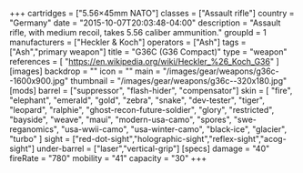 +++
cartridges = ["5.56×45mm NATO"]
classes = ["Assault rifle"]
country = "Germany"
date = "2015-10-07T20:03:48-04:00"
description = "Assault rifle, with medium recoil, takes 5.56 caliber ammunition."
groupId = 1
manufacturers = ["Heckler & Koch"]
operators = ["Ash"]
tags = ["Ash","primary weapon"]
title = "G36C (G36 Compact)"
type = "weapon"
references = [
  "https://en.wikipedia.org/wiki/Heckler_%26_Koch_G36"
]
[images]
  backdrop = ""
  icon = ""
  main = "/images/gear/weapons/g36c--1600x900.jpg"
  thumbnail = "/images/gear/weapons/g36c--320x180.jpg"
[mods]
  barrel = ["suppressor", "flash-hider", "compensator"]
  skin = [
    "fire",
    "elephant",
    "emerald",
    "gold",
    "zebra",
    "snake",
    "dev-tester",
    "tiger",
    "leopard",
    "ralphie",
    "ghost-recon-future-soldier",
    "glory",
    "restricted",
    "bayside",
    "weave",
    "maui",
    "modern-usa-camo",
    "spores",
    "swe-reganomics",
    "usa-wwii-camo",
    "usa-winter-camo",
    "black-ice",
    "glacier",
    "turbo"
  ]
  sight = ["red-dot-sight","holographic-sight","reflex-sight","acog-sight"]
  under-barrel = ["laser","vertical-grip"]
[specs]
  damage = "40"
  fireRate = "780"
  mobility = "41"
  capacity = "30"
+++
